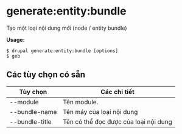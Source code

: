 # generate:entity:bundle
Tạo một loại nội dung mới (node / entity bundle)

**Usage:**
```
$ drupal generate:entity:bundle [options]
$ geb  
```

## Các tùy chọn có sẵn
Tùy chọn | Các chi tiết
-------|-------------
--module | Tên module.
--bundle-name | Tên máy của loại nội dung
--bundle-title | Tên có thể đọc được của loại nội dung
